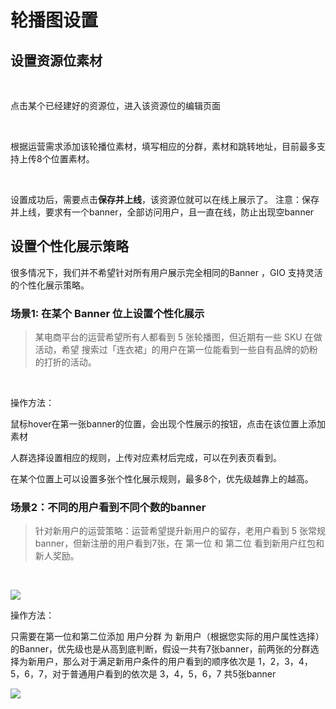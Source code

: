 # 轮播图设置

## 设置资源位素材 <a id="she-zhi-zi-yuan-wei-su-cai"></a>

‌

点击某个已经建好的资源位，进入该资源位的编辑页面​

‌

根据运营需求添加该轮播位素材，填写相应的分群，素材和跳转地址，目前最多支持上传8个位置素材。​

‌

设置成功后，需要点击**保存并上线**，该资源位就可以在线上展示了。 注意：保存并上线，要求有一个banner，全部访问用户，且一直在线，防止出现空banner‌

## 设置个性化展示策略 <a id="she-zhi-ge-xing-hua-zhan-shi-ce-lve"></a>

‌很多情况下，我们并不希望针对所有用户展示完全相同的Banner ，GIO 支持灵活的个性化展示策略。‌

### 场景1: 在某个 Banner 位上设置个性化展示 <a id="chang-jing-1-zai-mou-ge-banner-wei-shang-she-zhi-ge-xing-hua-zhan-shi"></a>

> 某电商平台的运营希望所有人都看到 5 张轮播图，但近期有一些 SKU 在做活动，希望 搜索过「连衣裙」的用户在第一位能看到一些自有品牌的奶粉的打折的活动。

‌

操作方法：‌

鼠标hover在第一张banner的位置，会出现个性展示的按钮，点击在该位置上添加素材​‌

人群选择设置相应的规则，上传对应素材后完成，可以在列表页看到。‌

在某个位置上可以设置多张个性化展示规则，最多8个，优先级越靠上的越高。‌

### 场景2：不同的用户看到不同个数的banner <a id="chang-jing-2-bu-tong-de-yong-hu-kan-dao-bu-tong-ge-shu-de-banner"></a>

> 针对新用户的运营策略：运营希望提升新用户的留存，老用户看到 5 张常规banner，但新注册的用户看到7张，在 第一位 和 第二位 看到新用户红包和新人奖励。

​‌

![](https://gblobscdn.gitbook.com/assets%2F-Lpwgem-x8KzhBglybzw%2F-Lyb8HQAdQZpjqs4ukbL%2F-Lyb9Vooyt1oE0mUaevG%2F%E5%AF%B9%E6%AF%94.png?alt=media&token=763c278e-08a0-47b1-95fe-de27dd0830a9)

操作方法：‌

只需要在第一位和第二位添加 用户分群 为 新用户（根据您实际的用户属性选择）的Banner，优先级也是从高到底判断，假设一共有7张banner，前两张的分群选择为新用户，那么对于满足新用户条件的用户看到的顺序依次是 1，2，3，4，5，6，7，对于普通用户看到的依次是 3，4，5，6，7 共5张banner​

![](https://gblobscdn.gitbook.com/assets%2F-Lpwgem-x8KzhBglybzw%2F-Lyb8HQAdQZpjqs4ukbL%2F-Lyb9PjVSVlLOgz8pCFs%2F%E7%BC%96%E8%BE%91%E5%AE%8C%E6%88%90.png?alt=media&token=23a80547-0154-4899-9444-12528f39cf04)

​

​


